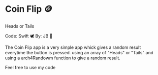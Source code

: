 # Coin Flip 🪙
Heads or Tails 

Code: Swift 🕊
By: JB 🤪

The Coin Flip app is a very simple app whick gives a random result everytime the button is pressed. 
using an array of "Heads" or "Tails" and using a arch4Randowm function to give a random result. 

Feel free to use my code
